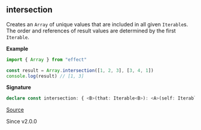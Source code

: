 ## intersection

Creates an `Array` of unique values that are included in all given `Iterable`s.
The order and references of result values are determined by the first `Iterable`.

**Example**

```ts
import { Array } from "effect"

const result = Array.intersection([1, 2, 3], [3, 4, 1])
console.log(result) // [1, 3]
```

**Signature**

```ts
declare const intersection: { <B>(that: Iterable<B>): <A>(self: Iterable<A>) => Array<A & B>; <A, B>(self: Iterable<A>, that: Iterable<B>): Array<A & B>; }
```

[Source](https://github.com/Effect-TS/effect/tree/main/packages/effect/src/Array.ts#L2213)

Since v2.0.0